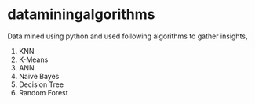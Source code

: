 # dataminingalgorithms

Data mined using python and used following algorithms to gather insights,

1. KNN
2. K-Means
3. ANN
4. Naive Bayes
5. Decision Tree
6. Random Forest
